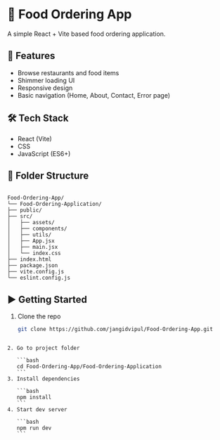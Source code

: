 
# 🍔 Food Ordering App

A simple React + Vite based food ordering application.

## 🚀 Features
- Browse restaurants and food items  
- Shimmer loading UI  
- Responsive design  
- Basic navigation (Home, About, Contact, Error page)  

## 🛠️ Tech Stack
- React (Vite)  
- CSS  
- JavaScript (ES6+)  

## 📂 Folder Structure
```

Food-Ordering-App/
└── Food-Ordering-Application/
├── public/
├── src/
│   ├── assets/
│   ├── components/
│   ├── utils/
│   ├── App.jsx
│   ├── main.jsx
│   └── index.css
├── index.html
├── package.json
├── vite.config.js
└── eslint.config.js

````

## ▶️ Getting Started
1. Clone the repo  
   ```bash
   git clone https://github.com/jangidvipul/Food-Ordering-App.git
````

2. Go to project folder

   ```bash
   cd Food-Ordering-App/Food-Ordering-Application
   ```
3. Install dependencies

   ```bash
   npm install
   ```
4. Start dev server

   ```bash
   npm run dev
   ```
